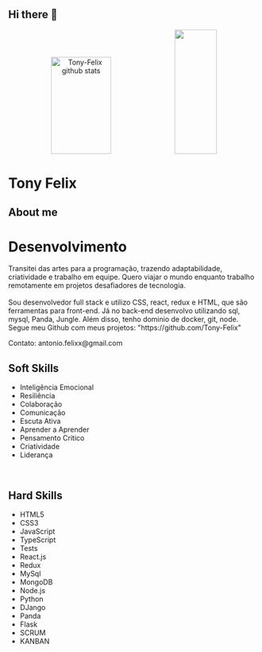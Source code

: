 ## Hi there 👋

<!--
**Tony-Felix/Tony-Felix** is a ✨ _special_ ✨ repository because its `README.md` (this file) appears on your GitHub profile.

Here are some ideas to get you started:

- 🔭 I’m currently working on ...
- 🌱 I’m currently learning ...
- 👯 I’m looking to collaborate on ...
- 🤔 I’m looking for help with ...
- 💬 Ask me about ...
- 📫 How to reach me: ...
- 😄 Pronouns: ...
- ⚡ Fun fact: ...
-->
<div align="center">
  <img width="49%" height="195px" src="https://github-readme-stats.vercel.app/api?username=Tony-Felix&show_icons=true&count_private=true&hide_border=true&title_color=00bfbf&icon_color=00bfbf&text_color=c9d1d9&bg_color=0d1117" alt="Tony-Felix github stats" /> 
  <img width="41%" height="250px" src="https://github-readme-stats.vercel.app/api/top-langs/?username=Tony-Felix&layout=compact&hide_border=true&title_color=00bfbf&text_color=00bfbf&bg_color=0d1117"/>
</div>


# Tony Felix
## About me

<h1>Desenvolvimento</h1>
<p align="left"> Transitei das artes para a programação, trazendo adaptabilidade, criatividade e trabalho em equipe. Quero viajar o mundo enquanto trabalho remotamente em projetos desafiadores de tecnologia. <br/>
<br/>
Sou desenvolvedor full stack e utilizo CSS, react, redux e HTML, que são ferramentas para front-end. Já no back-end desenvolvo utilizando sql, mysql, Panda, Jungle. Além disso, tenho dominio de docker, git, node. Segue meu Github com meus projetos: "https://github.com/Tony-Felix"

  <p> Contato: antonio.felixx@gmail.com </p>
<p>

<h2>Soft Skills</h2>

  <ul>
    <li>Inteligência Emocional</li>
    <li>Resiliência</li>
    <li>Colaboração</li>
    <li>Comunicação</li>
    <li>Escuta Ativa</li>
    <li>Aprender a Aprender</li>
    <li>Pensamento Critico</li>
    <li>Criatividade</li>
    <li>Liderança</li>
  </ul>

<br>

<h2>Hard Skills</h2>

  <p>
    <ul>
      <li>HTML5</li>
      <li>CSS3</li>
      <li>JavaScript</li>
      <li>TypeScript</li>
      <li>Tests</li>
      <li>React.js</li>
      <li>Redux</li>
      <li>MySql</li>
      <li>MongoDB</li>
      <li>Node.js</li>
      <li>Python</li>
      <li>DJango</li>
      <li>Panda</li>
      <li>Flask</li>
      <li>SCRUM</li>
      <li>KANBAN</li>
    </ul>
  </p>
</p>

</p>
